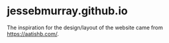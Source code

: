 # jessebmurray.github.io


The inspiration for the design/layout of the website came from https://aatishb.com/.
